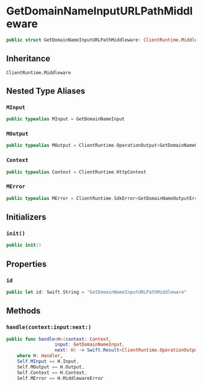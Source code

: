 # GetDomainNameInputURLPathMiddleware

``` swift
public struct GetDomainNameInputURLPathMiddleware: ClientRuntime.Middleware 
```

## Inheritance

`ClientRuntime.Middleware`

## Nested Type Aliases

### `MInput`

``` swift
public typealias MInput = GetDomainNameInput
```

### `MOutput`

``` swift
public typealias MOutput = ClientRuntime.OperationOutput<GetDomainNameOutputResponse>
```

### `Context`

``` swift
public typealias Context = ClientRuntime.HttpContext
```

### `MError`

``` swift
public typealias MError = ClientRuntime.SdkError<GetDomainNameOutputError>
```

## Initializers

### `init()`

``` swift
public init() 
```

## Properties

### `id`

``` swift
public let id: Swift.String = "GetDomainNameInputURLPathMiddleware"
```

## Methods

### `handle(context:input:next:)`

``` swift
public func handle<H>(context: Context,
                  input: GetDomainNameInput,
                  next: H) -> Swift.Result<ClientRuntime.OperationOutput<GetDomainNameOutputResponse>, MError>
    where H: Handler,
    Self.MInput == H.Input,
    Self.MOutput == H.Output,
    Self.Context == H.Context,
    Self.MError == H.MiddlewareError
```
